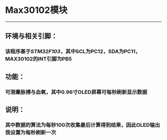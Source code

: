# Max30102模块
---
## 环境与相关引脚：
### 该程序基于*STM32F103*，其中SCL为PC12，SDA为PC11，MAX30102的INT引脚为PB5
## 功能：
### 可测量脉搏与血氧，其中0.96寸OLED屏幕可每秒刷新显示数据
## 说明：
### 其中数据的算法为每秒100次收集最后计算得到结果，因此OLED输出我设置为每秒刷新一次
